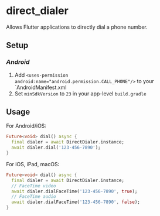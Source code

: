 # direct_dialer

Allows Flutter applications to directly dial a phone number.

## Setup

### *Android*
1. Add `<uses-permission android:name="android.permission.CALL_PHONE"/>` to your `AndroidManifest.xml
2. Set `minSdkVersion` to `23` in your app-level `build.gradle`

## Usage

For Android/iOS:
```dart
Future<void> dial() async {
  final dialer = await DirectDialer.instance;
  await dialer.dial('123-456-7890');
}
```
For iOS, iPad, macOS:
```dart
Future<void> dial() async {
  final dialer = await DirectDialer.instance;
  // FaceTime video
  await dialer.dialFaceTime('123-456-7890', true);
  // FaceTime audio
  await dialer.dialFaceTime('123-456-7890', false);
}
```
